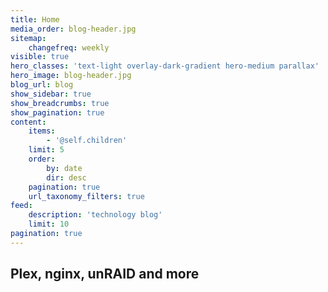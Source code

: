 ```yaml
---
title: Home
media_order: blog-header.jpg
sitemap:
    changefreq: weekly
visible: true
hero_classes: 'text-light overlay-dark-gradient hero-medium parallax'
hero_image: blog-header.jpg
blog_url: blog
show_sidebar: true
show_breadcrumbs: true
show_pagination: true
content:
    items:
        - '@self.children'
    limit: 5
    order:
        by: date
        dir: desc
    pagination: true
    url_taxonomy_filters: true
feed:
    description: 'technology blog'
    limit: 10
pagination: true
---
```


## Plex, nginx, unRAID and more
